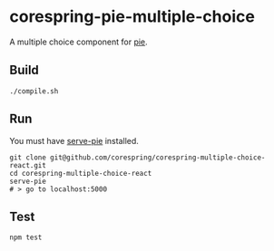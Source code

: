 # corespring-pie-multiple-choice

A multiple choice component for [pie](http://github.com/PieLabs/pie).

## Build

    ./compile.sh

## Run

You must have [serve-pie](http://github.com/PieLabs/serve-pie) installed.

    git clone git@github.com/corespring/corespring-multiple-choice-react.git 
    cd corespring-multiple-choice-react
    serve-pie 
    # > go to localhost:5000

## Test

    npm test